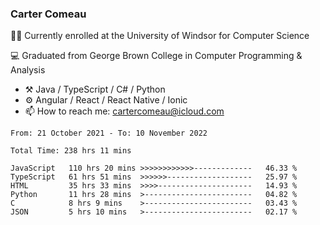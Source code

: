 ### Carter Comeau

🙋‍♂️ Currently enrolled at the University of Windsor for Computer Science

💻 Graduated from George Brown College in Computer Programming & Analysis

- ⚒️ Java / TypeScript / C# / Python
- ⚙️ Angular / React / React Native / Ionic
- 📫 How to reach me: cartercomeau@icloud.com

<!--START_SECTION:waka-->

```text
From: 21 October 2021 - To: 10 November 2022

Total Time: 238 hrs 11 mins

JavaScript   110 hrs 20 mins >>>>>>>>>>>>-------------   46.33 %
TypeScript   61 hrs 51 mins  >>>>>>-------------------   25.97 %
HTML         35 hrs 33 mins  >>>>---------------------   14.93 %
Python       11 hrs 28 mins  >------------------------   04.82 %
C            8 hrs 9 mins    >------------------------   03.43 %
JSON         5 hrs 10 mins   >------------------------   02.17 %
```

<!--END_SECTION:waka-->
